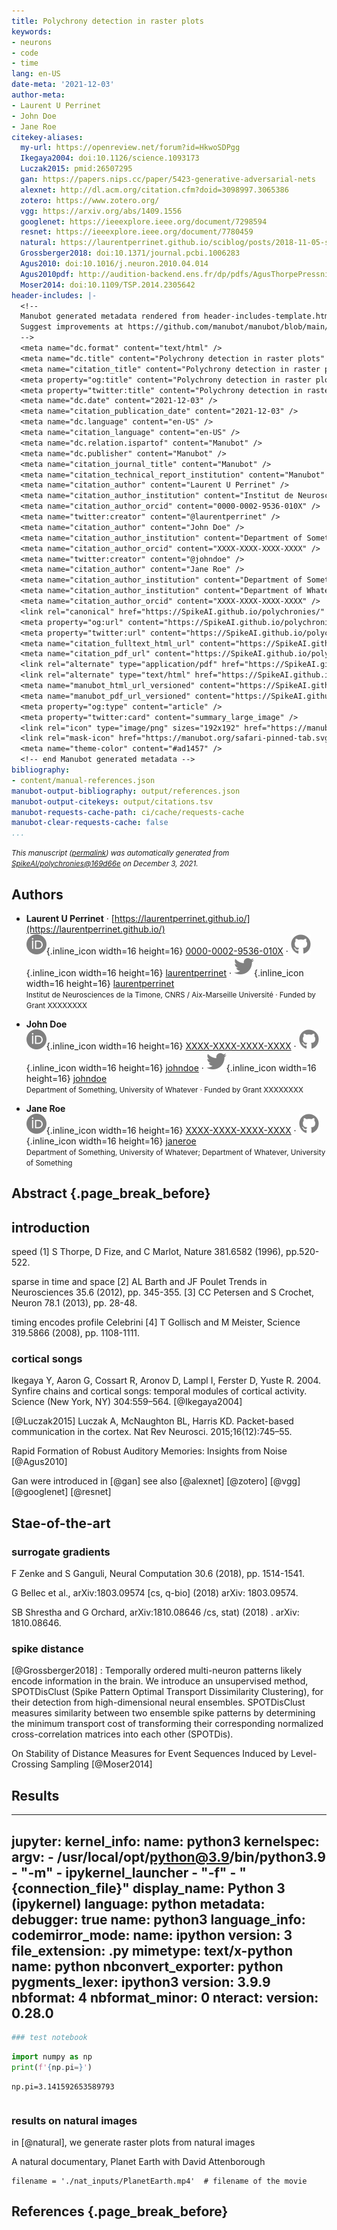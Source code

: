 ```yaml
---
title: Polychrony detection in raster plots
keywords:
- neurons
- code
- time
lang: en-US
date-meta: '2021-12-03'
author-meta:
- Laurent U Perrinet
- John Doe
- Jane Roe
citekey-aliases:
  my-url: https://openreview.net/forum?id=HkwoSDPgg
  Ikegaya2004: doi:10.1126/science.1093173
  Luczak2015: pmid:26507295
  gan: https://papers.nips.cc/paper/5423-generative-adversarial-nets
  alexnet: http://dl.acm.org/citation.cfm?doid=3098997.3065386
  zotero: https://www.zotero.org/
  vgg: https://arxiv.org/abs/1409.1556
  googlenet: https://ieeexplore.ieee.org/document/7298594
  resnet: https://ieeexplore.ieee.org/document/7780459
  natural: https://laurentperrinet.github.io/sciblog/posts/2018-11-05-statistics-of-the-natural-input-to-a-ring-model.html
  Grossberger2018: doi:10.1371/journal.pcbi.1006283
  Agus2010: doi:10.1016/j.neuron.2010.04.014
  Agus2010pdf: http://audition-backend.ens.fr/dp/pdfs/AgusThorpePressnitzer-2010-noise_memory.pdf
  Moser2014: doi:10.1109/TSP.2014.2305642
header-includes: |-
  <!--
  Manubot generated metadata rendered from header-includes-template.html.
  Suggest improvements at https://github.com/manubot/manubot/blob/main/manubot/process/header-includes-template.html
  -->
  <meta name="dc.format" content="text/html" />
  <meta name="dc.title" content="Polychrony detection in raster plots" />
  <meta name="citation_title" content="Polychrony detection in raster plots" />
  <meta property="og:title" content="Polychrony detection in raster plots" />
  <meta property="twitter:title" content="Polychrony detection in raster plots" />
  <meta name="dc.date" content="2021-12-03" />
  <meta name="citation_publication_date" content="2021-12-03" />
  <meta name="dc.language" content="en-US" />
  <meta name="citation_language" content="en-US" />
  <meta name="dc.relation.ispartof" content="Manubot" />
  <meta name="dc.publisher" content="Manubot" />
  <meta name="citation_journal_title" content="Manubot" />
  <meta name="citation_technical_report_institution" content="Manubot" />
  <meta name="citation_author" content="Laurent U Perrinet" />
  <meta name="citation_author_institution" content="Institut de Neurosciences de la Timone, CNRS / Aix-Marseille Université" />
  <meta name="citation_author_orcid" content="0000-0002-9536-010X" />
  <meta name="twitter:creator" content="@laurentperrinet" />
  <meta name="citation_author" content="John Doe" />
  <meta name="citation_author_institution" content="Department of Something, University of Whatever" />
  <meta name="citation_author_orcid" content="XXXX-XXXX-XXXX-XXXX" />
  <meta name="twitter:creator" content="@johndoe" />
  <meta name="citation_author" content="Jane Roe" />
  <meta name="citation_author_institution" content="Department of Something, University of Whatever" />
  <meta name="citation_author_institution" content="Department of Whatever, University of Something" />
  <meta name="citation_author_orcid" content="XXXX-XXXX-XXXX-XXXX" />
  <link rel="canonical" href="https://SpikeAI.github.io/polychronies/" />
  <meta property="og:url" content="https://SpikeAI.github.io/polychronies/" />
  <meta property="twitter:url" content="https://SpikeAI.github.io/polychronies/" />
  <meta name="citation_fulltext_html_url" content="https://SpikeAI.github.io/polychronies/" />
  <meta name="citation_pdf_url" content="https://SpikeAI.github.io/polychronies/manuscript.pdf" />
  <link rel="alternate" type="application/pdf" href="https://SpikeAI.github.io/polychronies/manuscript.pdf" />
  <link rel="alternate" type="text/html" href="https://SpikeAI.github.io/polychronies/v/169d66ed3ccbc36222ebed931424f2bfc512b914/" />
  <meta name="manubot_html_url_versioned" content="https://SpikeAI.github.io/polychronies/v/169d66ed3ccbc36222ebed931424f2bfc512b914/" />
  <meta name="manubot_pdf_url_versioned" content="https://SpikeAI.github.io/polychronies/v/169d66ed3ccbc36222ebed931424f2bfc512b914/manuscript.pdf" />
  <meta property="og:type" content="article" />
  <meta property="twitter:card" content="summary_large_image" />
  <link rel="icon" type="image/png" sizes="192x192" href="https://manubot.org/favicon-192x192.png" />
  <link rel="mask-icon" href="https://manubot.org/safari-pinned-tab.svg" color="#ad1457" />
  <meta name="theme-color" content="#ad1457" />
  <!-- end Manubot generated metadata -->
bibliography:
- content/manual-references.json
manubot-output-bibliography: output/references.json
manubot-output-citekeys: output/citations.tsv
manubot-requests-cache-path: ci/cache/requests-cache
manubot-clear-requests-cache: false
...
```







<small><em>
This manuscript
([permalink](https://SpikeAI.github.io/polychronies/v/169d66ed3ccbc36222ebed931424f2bfc512b914/))
was automatically generated
from [SpikeAI/polychronies@169d66e](https://github.com/SpikeAI/polychronies/tree/169d66ed3ccbc36222ebed931424f2bfc512b914)
on December 3, 2021.
</em></small>

## Authors



+ **Laurent U Perrinet**
  · [https://laurentperrinet.github.io/](https://laurentperrinet.github.io/)<br>
    ![ORCID icon](images/orcid.svg){.inline_icon width=16 height=16}
    [0000-0002-9536-010X](https://orcid.org/0000-0002-9536-010X)
    · ![GitHub icon](images/github.svg){.inline_icon width=16 height=16}
    [laurentperrinet](https://github.com/laurentperrinet)
    · ![Twitter icon](images/twitter.svg){.inline_icon width=16 height=16}
    [laurentperrinet](https://twitter.com/laurentperrinet)<br>
  <small>
     Institut de Neurosciences de la Timone, CNRS / Aix-Marseille Université
     · Funded by Grant XXXXXXXX
  </small>

+ **John Doe**<br>
    ![ORCID icon](images/orcid.svg){.inline_icon width=16 height=16}
    [XXXX-XXXX-XXXX-XXXX](https://orcid.org/XXXX-XXXX-XXXX-XXXX)
    · ![GitHub icon](images/github.svg){.inline_icon width=16 height=16}
    [johndoe](https://github.com/johndoe)
    · ![Twitter icon](images/twitter.svg){.inline_icon width=16 height=16}
    [johndoe](https://twitter.com/johndoe)<br>
  <small>
     Department of Something, University of Whatever
     · Funded by Grant XXXXXXXX
  </small>

+ **Jane Roe**<br>
    ![ORCID icon](images/orcid.svg){.inline_icon width=16 height=16}
    [XXXX-XXXX-XXXX-XXXX](https://orcid.org/XXXX-XXXX-XXXX-XXXX)
    · ![GitHub icon](images/github.svg){.inline_icon width=16 height=16}
    [janeroe](https://github.com/janeroe)<br>
  <small>
     Department of Something, University of Whatever; Department of Whatever, University of Something
  </small>



## Abstract {.page_break_before}






## introduction

speed
(1] S Thorpe, D Fize, and C Marlot, Nature 381.6582 (1996), pp.520-522.

sparse in time and space
[2] AL Barth and JF Poulet
Trends in Neurosciences 35.6 (2012), pp. 345-355. [3] CC Petersen and S Crochet, Neuron 78.1 (2013), pp. 28-48.

timing encodes profile
Celebrini
[4] T Gollisch and M Meister, Science 319.5866 (2008), pp. 1108-1111.



### cortical songs

Ikegaya Y, Aaron G, Cossart R, Aronov D, Lampl I, Ferster D, Yuste R. 2004. Synfire chains and cortical songs: temporal modules of cortical activity. Science (New York, NY) 304:559–564. [@Ikegaya2004]


[@Luczak2015] Luczak A, McNaughton BL, Harris KD. Packet-based communication in the cortex. Nat Rev Neurosci. 2015;16(12):745–55.


Rapid Formation of Robust Auditory Memories: Insights from Noise [@Agus2010]

Gan were introduced in [@gan] see also [@alexnet] [@zotero] [@vgg] [@googlenet] [@resnet]




## Stae-of-the-art

### surrogate gradients

 F Zenke and S Ganguli, Neural Computation 30.6 (2018), pp. 1514-1541.

 G Bellec et al., arXiv:1803.09574 [cs, q-bio] (2018) arXiv: 1803.09574.

 SB Shrestha and G Orchard, arXiv:1810.08646 /cs, stat) (2018) . arXiv: 1810.08646.

### spike distance


[@Grossberger2018] : Temporally ordered multi-neuron patterns likely encode information in the brain. We introduce an unsupervised method, SPOTDisClust (Spike Pattern Optimal Transport Dissimilarity Clustering), for their detection from high-dimensional neural ensembles. SPOTDisClust measures similarity between two ensemble spike patterns by determining the minimum transport cost of transforming their corresponding normalized cross-correlation matrices into each other (SPOTDis).


On Stability of Distance Measures for Event Sequences Induced by Level-Crossing Sampling [@Moser2014]



## Results


---
jupyter:
  kernel_info:
    name: python3
  kernelspec:
    argv:
    - /usr/local/opt/python@3.9/bin/python3.9
    - "-m"
    - ipykernel_launcher
    - "-f"
    - "{connection_file}"
    display_name: Python 3 (ipykernel)
    language: python
    metadata:
      debugger: true
    name: python3
  language_info:
    codemirror_mode:
      name: ipython
      version: 3
    file_extension: .py
    mimetype: text/x-python
    name: python
    nbconvert_exporter: python
    pygments_lexer: ipython3
    version: 3.9.9
  nbformat: 4
  nbformat_minor: 0
  nteract:
    version: 0.28.0
---

<div class="cell code" execution_count="1" collapsed="true"
execution="{&quot;iopub.execute_input&quot;:&quot;2021-12-03T09:30:24.753Z&quot;,&quot;iopub.status.busy&quot;:&quot;2021-12-03T09:30:24.749Z&quot;,&quot;iopub.status.idle&quot;:&quot;2021-12-03T09:30:24.756Z&quot;,&quot;shell.execute_reply&quot;:&quot;2021-12-03T09:30:24.731Z&quot;}"
jupyter="{&quot;outputs_hidden&quot;:false,&quot;source_hidden&quot;:false}"
nteract="{&quot;transient&quot;:{&quot;deleting&quot;:false}}">

``` python
### test notebook
```

</div>

<div class="cell code" execution_count="1" collapsed="true"
execution="{&quot;iopub.execute_input&quot;:&quot;2021-12-02T10:36:25.737Z&quot;,&quot;iopub.status.busy&quot;:&quot;2021-12-02T10:36:25.734Z&quot;,&quot;iopub.status.idle&quot;:&quot;2021-12-02T10:36:26.390Z&quot;,&quot;shell.execute_reply&quot;:&quot;2021-12-02T10:36:26.395Z&quot;}"
jupyter="{&quot;outputs_hidden&quot;:false,&quot;source_hidden&quot;:false}"
nteract="{&quot;transient&quot;:{&quot;deleting&quot;:false}}">

``` python
import numpy as np
print(f'{np.pi=}')
```

<div class="output stream stdout">

    np.pi=3.141592653589793

</div>

</div>

<div class="cell code" collapsed="true"
jupyter="{&quot;outputs_hidden&quot;:false,&quot;source_hidden&quot;:false}"
nteract="{&quot;transient&quot;:{&quot;deleting&quot;:false}}">

``` python
```

</div>



### results on natural images

in  [@natural],  we generate raster plots from natural images

A natural documentary, Planet Earth with David Attenborough

```
filename = './nat_inputs/PlanetEarth.mp4'  # filename of the movie
```


## References {.page_break_before}

<!-- Explicitly insert bibliography here -->
<div id="refs"></div>
